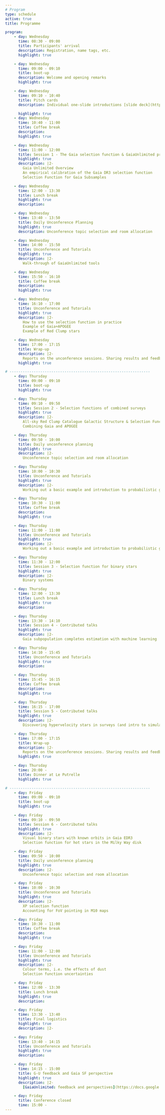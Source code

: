 ```yaml
---
# Program
type: schedule
active: true
title: Programme

program:
    - day: Wednesday
      time: 08:30 - 09:00
      title: Participants' arrival
      description: Registration, name tags, etc.
      highlight: true

    - day: Wednesday
      time: 09:00 - 09:10
      title: boot-up
      description: Welcome and opening remarks
      highlight: true

    - day: Wednesday
      time: 09:10 - 10:40
      title: Pitch cards
      description: Individual one-slide introductions [slide deck](https://docs.google.com/presentation/d/1DMuGoX2aH8UmRljtFMGLIxDNfSxdNnoF6J4XYfX-qvI/edit?usp=sharing)

      highlight: true
    - day: Wednesday
      time: 10:40 - 11:00
      title: Coffee break
      description:
      highlight: true

    - day: Wednesday
      time: 11:00 - 12:00
      title: Session 1 - The Gaia selection function & GaiaUnlimited project
      highlight: true
      description: |2-
        Gaia Unlimited Overview
        An empirical calibration of the Gaia DR3 selection function
        Selection Function for Gaia Subsamples

    - day: Wednesday
      time: 12:00 - 13:30
      title: Lunch break
      highlight: true
      description:

    - day: Wednesday
      time: 13:40 - 13:50
      title: Daily Unconference Planning
      highlight: true
      description: Unconference topic selection and room allocation

    - day: Wednesday
      time: 14:00 - 15:50
      title: Unconference and Tutorials
      highlight: true
      description: |2-
        Walk-through of GaiaUnlimited tools

    - day: Wednesday
      time: 15:50 - 16:10
      title: Coffee break
      description:
      highlight: true

    - day: Wednesday
      time: 16:10 - 17:00
      title: Unconference and Tutorials
      highlight: true
      description: |2-
        How to use the selection function in practice
        Example of Gaia+APOGEE
        Example of Red Clump stars

    - day: Wednesday
      time: 17:00 - 17:15
      title: Wrap-up
      description: |2-
        Reports on the unconference sessions. Sharing results and feedback.
      highlight: true

# ----------------------------------------------------------------
    - day: Thursday
      time: 09:00 - 09:10
      title: boot-up
      highlight: true

    - day: Thursday
      time: 09:10 - 09:50
      title: Session 2 - Selection functions of combined surveys
      highlight: true
      description: |2-
        All-sky Red Clump Catalogue Galactic Structure & Selection Functions (Gaia + 2MASS example)
        Combining Gaia and APOGEE

    - day: Thursday
      time: 09:50 - 10:00
      title: Daily unconference planning
      highlight: true
      description: |2-
        Unconference topic selection and room allocation

    - day: Thursday
      time: 10:00 - 10:30
      title: Unconference and Tutorials
      highlight: true
      description: |2-
        Working out a basic example and introduction to probabilistic graphical models

    - day: Thursday
      time: 10:30 - 11:00
      title: Coffee break
      description:
      highlight: true

    - day: Thursday
      time: 11:00 - 11:00
      title: Unconference and Tutorials
      highlight: true
      description: |2-
        Working out a basic example and introduction to probabilistic graphical models (continued)

    - day: Thursday
      time: 11:30 - 12:00
      title: Session 3 - Selection function for binary stars
      highlight: true
      description: |2-
        Binary systems

    - day: Thursday
      time: 12:00 - 13:30
      title: Lunch break
      highlight: true
      description:

    - day: Thursday
      time: 13:30 - 14:10
      title: Session 4 - Contributed talks
      highlight: true
      description: |2-
        Gaia subpopulation completes estimation with machine learning

    - day: Thursday
      time: 14:10 - 15:45
      title: Unconference and Tutorials
      highlight: true
      description:

    - day: Thursday
      time: 15:45 - 16:15
      title: Coffee break
      description:
      highlight: true

    - day: Thursday
      time: 16:15 - 17:00
      title: Session 5 - Contributed talks
      highlight: true
      description: |2-
        Discovering hypervelocity stars in surveys (and intro to simulating Gaia data)

    - day: Thursday
      time: 17:00 - 17:15
      title: Wrap-up
      description: |2-
        Reports on the unconference sessions. Sharing results and feedback.
      highlight: true

    - day: Thursday
      time: 20:00 -
      title: Dinner at Le Putrelle
      highlight: true

# ----------------------------------------------------------------
    - day: Friday
      time: 09:00 - 09:10
      title: boot-up
      highlight: true

    - day: Friday
      time: 09:10 - 09:50
      title: Session 6 - Contributed talks
      highlight: true
      description: |2-
        Visual binary stars with known orbits in Gaia EDR3
        Selection function for hot stars in the Milky Way disk

    - day: Friday
      time: 09:50 - 10:00
      title: Daily unconference planning
      highlight: true
      description: |2-
        Unconference topic selection and room allocation

    - day: Friday
      time: 10:00 - 10:30
      title: Unconference and Tutorials
      highlight: true
      description: |2-
        XP selection function
        Accounting for FoV pointing in M10 maps

    - day: Friday
      time: 10:30 - 11:00
      title: Coffee break
      description:
      highlight: true

    - day: Friday
      time: 11:00 - 12:00
      title: Unconference and Tutorials
      highlight: true
      description: |2-
        Colour terms, i.e. the effects of dust
        Selection function uncertainties

    - day: Friday
      time: 12:00 - 13:30
      title: Lunch break
      highlight: true
      description:

    - day: Friday
      time: 13:30 - 13:40
      title: Final logistics
      highlight: true
      description: |2-

    - day: Friday
      time: 13:40 - 14:15
      title: Unconference and Tutorials
      highlight: true
      description:

    - day: Friday
      time: 14:15 - 15:00
      title: G-U feedback and Gaia SF perspective
      highlight: true
      description: |2-
        [GaiaUnlimited: feedback and perspectives](https://docs.google.com/presentation/d/1LfolYKhNpoamnOsywGSAr1ubpAkt2hg8E9MQmFacOEs/edit?usp=sharing), by Anthony Brown

    - day: Friday
      title: Conference closed
      time: 15:00 -
---
```


<!--
<i class="fa-regular fa-calendar" style="font-size:26px";></i> _The program is preliminary and will be updated soon._
-->
